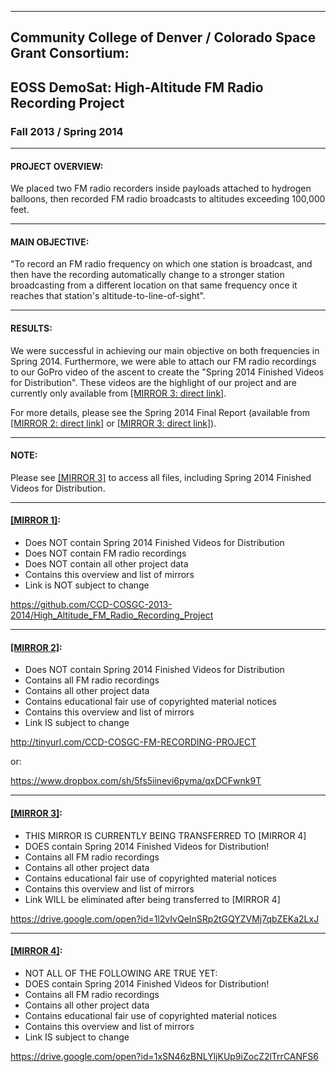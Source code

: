 -----------------------------------------------------------------------------
## Community College of Denver / Colorado Space Grant Consortium:

## EOSS DemoSat:  High-Altitude FM Radio Recording Project

### Fall 2013 / Spring 2014




-----------------------------------------------------------------------------
#### PROJECT OVERVIEW:

We placed two FM radio recorders inside payloads attached to hydrogen balloons, 
then recorded FM radio broadcasts to altitudes exceeding 100,000 feet.




-----------------------------------------------------------------------------
#### MAIN OBJECTIVE:

"To record an FM radio frequency on which one station is broadcast, and then 
have the recording automatically change to a stronger station broadcasting 
from a different location on that same frequency once it reaches that 
station's altitude-to-line-of-sight".




-----------------------------------------------------------------------------
#### RESULTS:

We were successful in achieving our main objective on both frequencies in Spring 2014.  Furthermore, we were able to attach our FM radio recordings to our GoPro video of the ascent to create the "Spring 2014 Finished Videos for Distribution".  These videos are the highlight of our project and are currently only available from [[MIRROR 3: direct link]](https://drive.google.com/open?id=1V_16yWv78SCjSYHDz5jKJByYZj3gO9kV).  

For more details, please see the Spring 2014 Final Report (available from [[MIRROR 2: direct link]](https://www.dropbox.com/sh/5fs5iinevi6pyma/AAAxj1HJRFNtypAJfX0rMEmka/Spring%202014/7.%20Final%20Report?dl=0) or [[MIRROR 3: direct link]](https://drive.google.com/open?id=1ser7O-UXn-9iSw0pbLH0nqMtInKPGe5B)).




-----------------------------------------------------------------------------
#### NOTE:

Please see [[MIRROR 3]](https://drive.google.com/open?id=1l2vIvQeInSRp2tGQYZVMj7qbZEKa2LxJ) to access all files, including Spring 2014 Finished Videos for Distribution.



-----------------------------------------------------------------------------
#### [[MIRROR 1]](https://github.com/CCD-COSGC-2013-2014/High_Altitude_FM_Radio_Recording_Project): 

* Does NOT contain Spring 2014 Finished Videos for Distribution
* Does NOT contain FM radio recordings
* Does NOT contain all other project data
* Contains this overview and list of mirrors
* Link is NOT subject to change 
 
 https://github.com/CCD-COSGC-2013-2014/High_Altitude_FM_Radio_Recording_Project 



-----------------------------------------------------------------------------
#### [[MIRROR 2]](http://tinyurl.com/CCD-COSGC-FM-RECORDING-PROJECT):  

* Does NOT contain Spring 2014 Finished Videos for Distribution 
* Contains all FM radio recordings
* Contains all other project data 
* Contains educational fair use of copyrighted material notices
* Contains this overview and list of mirrors
* Link IS subject to change

http://tinyurl.com/CCD-COSGC-FM-RECORDING-PROJECT 

 or: 

https://www.dropbox.com/sh/5fs5iinevi6pyma/qxDCFwnk9T 



-----------------------------------------------------------------------------
#### [[MIRROR 3]](https://drive.google.com/open?id=1l2vIvQeInSRp2tGQYZVMj7qbZEKa2LxJ):  

* THIS MIRROR IS CURRENTLY BEING TRANSFERRED TO [MIRROR 4]
* DOES contain Spring 2014 Finished Videos for Distribution!
* Contains all FM radio recordings
* Contains all other project data 
* Contains educational fair use of copyrighted material notices
* Contains this overview and list of mirrors
* Link WILL be eliminated after being transferred to [MIRROR 4]

https://drive.google.com/open?id=1l2vIvQeInSRp2tGQYZVMj7qbZEKa2LxJ 



-----------------------------------------------------------------------------
#### [[MIRROR 4]](https://drive.google.com/open?id=1xSN46zBNLYljKUp9iZocZ2lTrrCANFS6):

* NOT ALL OF THE FOLLOWING ARE TRUE YET:
* DOES contain Spring 2014 Finished Videos for Distribution!
* Contains all FM radio recordings
* Contains all other project data 
* Contains educational fair use of copyrighted material notices
* Contains this overview and list of mirrors
* Link IS subject to change

https://drive.google.com/open?id=1xSN46zBNLYljKUp9iZocZ2lTrrCANFS6
